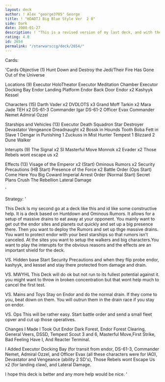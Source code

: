 ```yaml
---
layout: deck
author: ! Alex "george3785" George
title: ! "HDADTJ Big Blue Style Ver  2 0"
side: Dark
date: 2000-01-27
description: ! "This is a revised version of my last deck, and with the changes i made i think it will be even better. any help will be great."
rating: 4.0
id: 2654
permalink: "/starwarsccg/deck/2654/"
---
```

Cards: 

'Cards Objective (1)
Hunt Down and Destroy the Jedi/Their Fire Has Gone Out of the Universe

Locations (9)
Executor HoloTheator
Executor Meditation Chamber
Executor Docking Bay
Endor Landing Platform
Endor Back Door
Endor x2
Kashyyk
Kessel

Characters (15)
Darth Vader x2
DVDLOTS x3
Grand Moff Tarkin x2
Mara Jade TEH x2
DS-61-3
Commander Igar
DS-61-2
Officer Evax
Commander Nemet
Admiral Ozzel

Starships and Vehicles (13)
Executor
Death Squadron Star Destroyer
Devastator
Vengeance
Dreadnaught x2
Bossk in Hounds Tooth
Boba Fett in Slave 1
Dengar in Punishing 1
Zuckuss in Mist Hunter
Tempest 1
Blizzard 2
Dune Walker

Interupts (9)
The Signal x2 SI
Masterful Move
Monnok x2
Evader x2
Those Rebels wont escape us x2

Effects (13)
Visage of the Emperor x2 (Start)
Ominous Rumors x2
Security Precautions (HB Start)
Presence of the Force x2
Battle Order (Ops Start)
Come Here You Big Coward
Imperial Arrest Order (Normal Start)
Secret Plans
Crush The Rebellion
Lateral Damage






'

Strategy: '

This Deck Is my second go at a deck like this and id like some constructive help. It is a deck based on Huntdown and Ominous Rumors. It allows for a setup of massive drains to eat away at your opponent. You mainly want to get out the endor sites and planets out quickly and set up a big presence there. Then you want to deploy the Rumors and set up thge massive drains. You want to protect endor with your best starships so that rumors isn't canceled. At the sites you want to setup the walkers and big characters.You want to play the interupts for the obvious reasons and the effects are an important shield for the deck.

VS. Hidden base Start Security Precautions and when they flip probe endor, kashyyk, and kessel and stay there protected from damage and drain.

VS. MWYHL This Deck will do ok but not run to its fullest potential against it. you might want to throw in broken concentration but that wont help much to cancel the first test.

VS. Mains and Toys Stay on Endor and do the normal drain. If they come to you, beat down on them. You will outrun them in the drain race if you stay on endor.

VS. Ops This will be rather easy. Start battle order and send a small fleet opver and cut up those operatives.

Changes I Made
I Took Out
Endor Dark Forest, Endor Forest Clearing, General Veers, DSSD, Tempest Scout 3 and 6, Masterful Move,First Strike, Bad Feeling Have I, And Reacter Terminal.

I Added
Executor Docking Bay (for transit from endor,
DS-61-3, Commander Nemet, Admiral Ozzel, and Officer Evax (all these characters were for IAO), Devastator and Vengeance (ability 2 SD's), Those Rebels wont Escape Us x2 (for landing claw), and Lateral Damage.

I hope this deck is better and any more help would be nice.
'
